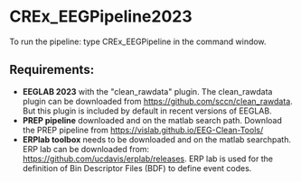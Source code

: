 # CREx_EEGPipeline2023

To run the pipeline: type CREx_EEGPipeline in the command window.
## Requirements:
* **EEGLAB 2023** with the "clean_rawdata" plugin. The clean_rawdata plugin can be downloaded from https://github.com/sccn/clean_rawdata. But this plugin is included by default in recent versions of EEGLAB. 
* **PREP pipeline** downloaded and on the matlab search path. Download the PREP pipeline from https://vislab.github.io/EEG-Clean-Tools/
* **ERPlab toolbox** needs to be downloaded and on the matlab searchpath. ERP lab can be downloaded from: https://github.com/ucdavis/erplab/releases. ERP lab is used for the definition of Bin Descriptor Files (BDF) to define event codes. 

